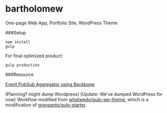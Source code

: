 bartholomew
==========================

One-page Web App, Portfolio Site, WordPress Theme

###Setup

```
npm install
gulp
```

For final optimized product:
```
gulp production
```

###Resource

[Event PubSub Aggregator using Backbone](http://lostechies.com/derickbailey/2011/07/19/references-routing-and-the-event-aggregator-coordinating-views-in-backbone-js/)

(Planning? might dump Wordpress) (Update: We've dumped WordPress for now) Workflow modified from [whatwedo/gulp-wp-theme](https://github.com/whatwedo/gulp-wp-theme), which is a modification of [greypants/gulp-starter](https://github.com/greypants/gulp-starter).
